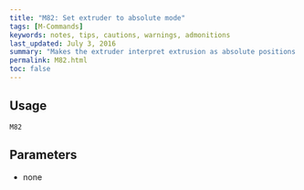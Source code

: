```yaml
---
title: "M82: Set extruder to absolute mode" 
tags: [M-Commands]
keywords: notes, tips, cautions, warnings, admonitions
last_updated: July 3, 2016
summary: "Makes the extruder interpret extrusion as absolute positions."
permalink: M82.html
toc: false
---
```



## Usage ##
```
M82
```

## Parameters ##
+ none


